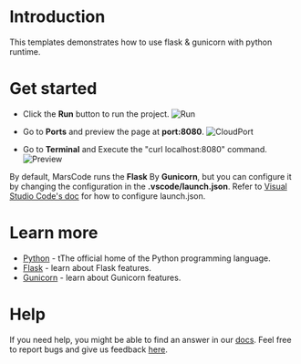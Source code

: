 # Introduction
This templates demonstrates how to use flask & gunicorn with python runtime.

# Get started
* Click the **Run** button to run the project.
![Run](https://lf-cdn.marscode.com/obj/eden-sg/ljhwz_lkpkbvsj/ljhwZthlaukjlkulzlp/project_template/prod/17230fef56b045aa48b889b2781899227bde119f/images/native_python_flask/run.jpeg)

* Go to **Ports** and preview the page at **port:8080**.
![CloudPort](https://lf-cdn.marscode.com/obj/eden-sg/ljhwz_lkpkbvsj/ljhwZthlaukjlkulzlp/project_template/prod/17230fef56b045aa48b889b2781899227bde119f/images/native_python_flask/cloud_port.jpeg)

* Go to **Terminal** and Execute the "curl localhost:8080" command.
![Preview](https://lf-cdn.marscode.com/obj/eden-sg/ljhwz_lkpkbvsj/ljhwZthlaukjlkulzlp/project_template/prod/17230fef56b045aa48b889b2781899227bde119f/images/native_python_flask/preview.jpeg)

By default, MarsCode runs the **Flask** By **Gunicorn**, but you can configure it by changing the configuration in the **.vscode/launch.json**. Refer to [Visual Studio Code's doc](https://code.visualstudio.com/docs/editor/debugging) for how to configure launch.json.

# Learn more
- [Python](https://www.python.org/) - tThe official home of the Python programming language.
- [Flask](https://flask.palletsprojects.com/en/3.0.x/) - learn about Flask features.
- [Gunicorn](https://gunicorn.org/) - learn about Gunicorn features.

# Help
If you need help, you might be able to find an answer in our [docs](https://docs.marscode.com/). Feel free to report bugs and give us feedback [here](https://discord.gg/qtVMXEDbRw).

